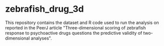 # zebrafish_drug_3d

This repository contains the dataset and R code used to run the analysis on reported in the PeerJ article "Three-dimensional scoring of zebrafish response to psychoactive drugs questions the predictive validity of two-dimensional analyses".
